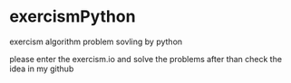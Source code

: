 # exercismPython
exercism algorithm problem sovling by python

please enter the exercism.io and solve the problems
after than check the idea in my github
